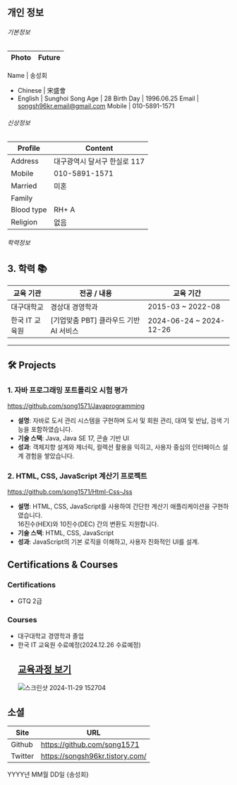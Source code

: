 ## 개인 정보

###### 기본정보  

Photo      | Future
-----------|--------------

Name       | 송성회
 - Chinese | 宋盛會
 - English | Sunghoi Song
Age        | 28 
Birth Day  | 1996.06.25
Email      | songsh96kr.email@gmail.com
Mobile     | 010-5891-1571


###### 신상정보

Profile    | Content
-----------|--------------------------------------
Address    | 대구광역시 달서구 한실로 117
Mobile     | 010-5891-1571
Married    | 미혼
Family     | 
Blood type | RH+ A
Religion   | 없음
  
###### 학력정보

## 3. 학력 📚
 교육 기관 | 전공 / 내용 | 교육 기간
-------------|---------------------------|------------------
대구대학교 | 경상대 경영학과 | 2015-03 ~ 2022-08
한국 IT 교육원 | [기업맞춤 PBT] 클라우드 기반 AI 서비스 | 2024-06-24 ~ 2024-12-26
* * *

## 🛠 Projects

### 1. 자바 프로그래밍 포트폴리오 시험 평가
https://github.com/song1571/Javaprogramming
- **설명**: 자바로 도서 관리 시스템을 구현하며 도서 및 회원 관리, 대여 및 반납, 검색 기능을 포함하였습니다.  
- **기술 스택**: Java, Java SE 17, 콘솔 기반 UI  
- **성과**: 객체지향 설계와 제너릭, 컬렉션 활용을 익히고, 사용자 중심의 인터페이스 설계 경험을 쌓았습니다.  


### 2. HTML, CSS, JavaScript 계산기 프로젝트
https://github.com/song1571/Html-Css-Jss
- **설명**: HTML, CSS, JavaScript를 사용하여 간단한 계산기 애플리케이션을 구현하였습니다.  
  16진수(HEX)와 10진수(DEC) 간의 변환도 지원합니다.
- **기술 스택**: HTML, CSS, JavaScript
- **성과**: JavaScript의 기본 로직을 이해하고, 사용자 친화적인 UI를 설계.


## Certifications & Courses  

### Certifications
- GTQ 2급

  
### Courses
- 대구대학교 경영학과 졸업
- 한국 IT 교육원 수료예정(2024.12.26 수료예정)
   ##  **[교육과정 보기](./커리큘럼.md)** 
   ![스크린샷 2024-11-29 152704](https://github.com/user-attachments/assets/605b2f17-1adc-4420-871c-0a47adf8089c)


## 소셜
Site     | URL
---------|-------------------------------
Github   | https://github.com/song1571
Twitter  | https://songsh96kr.tistory.com/


YYYY년 MM월 DD일
{송성회}
